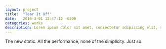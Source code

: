 ```yaml
---
layout: project
title:  "Tear It Off"
date:   2016-3-01 12:47:12 -0500
categories: works
description: Lorem ipsum dolor sit amet, consectetur adipiscing elit, sed do eiusmod tempor incididunt ut labore et dolore magna aliqua. Ut enim ad minim veniam, quis nostrud exercitation ullamco laboris nisi ut aliquip ex ea commodo consequat. 
---
```

The new static. All the performance, none of the simplicity. Just so.
